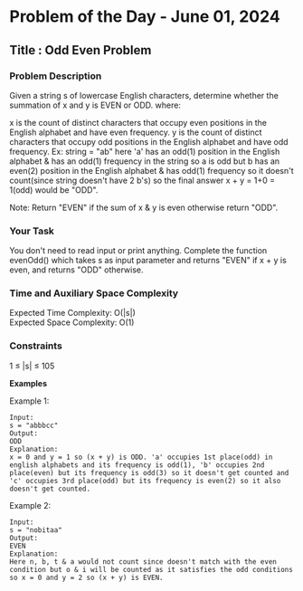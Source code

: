 # Problem of the Day - June 01, 2024

## Title : Odd Even Problem

### Problem Description

Given a string s of lowercase English characters, determine whether the summation of x and y is EVEN or ODD.
where:

x is the count of distinct characters that occupy even positions in the English alphabet and have even frequency. 
y is the count of distinct characters that occupy odd positions in the English alphabet and have odd frequency.
Ex: string = "ab" here 'a' has an odd(1) position in the English alphabet & has an odd(1) frequency in the string so a is odd but b has an even(2) position in the English alphabet & has odd(1) frequency so it doesn't count(since string doesn't have 2 b's) so the final answer x + y = 1+0 = 1(odd) would be "ODD".

Note: Return "EVEN" if the sum of x & y is even otherwise return "ODD".

### Your Task

You don't need to read input or print anything. Complete the function evenOdd() which takes s as input parameter and returns "EVEN"  if x + y is even, and returns "ODD" otherwise.

### Time and Auxiliary Space Complexity

Expected Time Complexity: O(|s|) \
Expected Space Complexity: O(1)

### Constraints

1 ≤ |s| ≤ 105

**Examples**

Example 1:
```
Input: 
s = "abbbcc"
Output: 
ODD
Explanation: 
x = 0 and y = 1 so (x + y) is ODD. 'a' occupies 1st place(odd) in english alphabets and its frequency is odd(1), 'b' occupies 2nd place(even) but its frequency is odd(3) so it doesn't get counted and 'c' occupies 3rd place(odd) but its frequency is even(2) so it also doesn't get counted.

```

Example 2:
```
Input: 
s = "nobitaa"
Output: 
EVEN
Explanation: 
Here n, b, t & a would not count since doesn't match with the even condition but o & i will be counted as it satisfies the odd conditions so x = 0 and y = 2 so (x + y) is EVEN.

```


